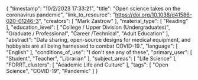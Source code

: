 {
    "timestamp": "10/2/2023 17:33:21",
    "title": "Open science takes on the coronavirus pandemic",
    "link_to_resource": "https://doi.org/10.1038/d41586-020-01246-3",
    "creators": [
        "Mark Zastrow"
    ],
    "material_type": [
        "Reading"
    ],
    "education_level": [
        "College / Upper Division (Undergraduates)",
        "Graduate / Professional",
        "Career /Technical",
        "Adult Education"
    ],
    "abstract": "Data sharing, open-source designs for medical equipment, and hobbyists are all being harnessed to combat COVID-19.",
    "language": [
        "English"
    ],
    "conditions_of_use": "I don't see any of these",
    "primary_user": [
        "Student",
        "Teacher",
        "Librarian"
    ],
    "subject_areas": [
        "Life Science"
    ],
    "FORRT_clusters": [
        "Academic Life and Culture"
    ],
    "tags": [
        "Open Science",
        "COVID-19",
        "Pandemic"
    ]
}